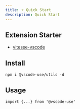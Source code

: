 ```yaml
---
title: ⭐ Quick Start
description: Quick Start
---
```


## Extension Starter
- [vitesse-vscode](https://github.com/Simon-He95/vitesse-vscode)

## Install
```
npm i @vscode-use/utils -d
```

## Usage
```
import {...} from '@vscode-use'
```
